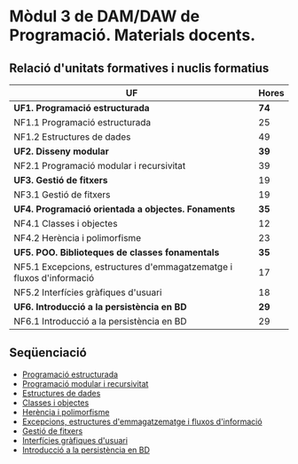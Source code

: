 # Mòdul 3 de DAM/DAW de Programació. Materials docents.

## Relació d'unitats formatives i nuclis formatius

|UF | Hores
|-- | --
|**UF1. Programació estructurada** | **74** |
|NF1.1 Programació estructurada | 25 |
|NF1.2 Estructures de dades | 49 |
|**UF2. Disseny modular** | **39** |
|NF2.1 Programació modular i recursivitat | 39 |
|**UF3. Gestió de fitxers** | 19 |
|NF3.1 Gestió de fitxers | 19 |
|**UF4. Programació orientada a objectes. Fonaments** | **35** |
|NF4.1 Classes i objectes | 12 |
|NF4.2 Herència i polimorfisme | 23 |
|**UF5. POO. Biblioteques de classes fonamentals** | **35** |
|NF5.1 Excepcions, estructures d'emmagatzematge i fluxos d'informació | 17 |
|NF5.2 Interfícies gràfiques d'usuari | 18 |
|**UF6. Introducció a la persistència en BD** | **29** |
|NF6.1 Introducció a la persistència en BD | 29 |

## Seqüenciació

* [Programació estructurada](wiki/uf1nf1)
* [Programació modular i recursivitat](wiki/uf2nf1)
* [Estructures de dades](wiki/uf1nf2)
* [Classes i objectes](wiki/uf4nf1)
* [Herència i polimorfisme](wiki/uf4nf2)
* [Excepcions, estructures d'emmagatzematge i fluxos d'informació](wiki/uf5nf1)
* [Gestió de fitxers](wiki/uf3nf1)
* [Interfícies gràfiques d'usuari](wiki/uf5nf2)
* [Introducció a la persistència en BD](wiki/uf6nf1)


